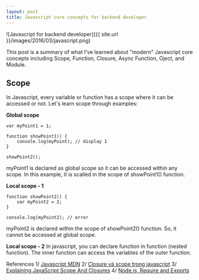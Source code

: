 ```yaml
---
layout: post
title: Javascript core concepts for backend developer
---
```


![Javascript for backend developer]({{ site.url }}/images/2016/03/javascript.png)

This post is a summary of what I've learned about "modern" Javascript core concepts including Scope, Function, Closure, Async Function, Oject, and Module.

## Scope

In Javascript, every variable or function has a scope where it can be accessed or not. Let's learn scope through examples:

**Global scope**

```
var myPoint1 = 1;

function showPoint1() {
	console.log(myPoint); // display 1
}

showPoint2();
```
myPoint1 is declared as global scope so it can be accessed within any scope. In this example, it is scalled in the scope of showPoint1() function.

**Local scope - 1**

```
function showPoint2() {
	var myPoint2 = 2;
}

console.log(myPoint2); // error
```
myPoint2 is declared within the scope of showPoint2() function. So, it cannot be accessed at global scope.

**Local scope - 2**
In javascript, you can declare function in function (nested function). The inner function can access the variables of the outer function.

References
1/ [Javascript MDN](https://developer.mozilla.org/en-US/docs/Web/JavaScript)
2/ [Closure và scope trong javascript](kipalog.com/posts/Closure-va-scope-trong-javascript)
3/ [Explaining JavaScript Scope And Closures](http://robertnyman.com/2008/10/09/explaining-javascript-scope-and-closures/)
4/ [Node.js, Require and Exports](http://openmymind.net/2012/2/3/Node-Require-and-Exports/)